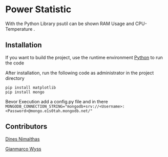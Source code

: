 # Power Statistic

With the Python Library psutil can be shown RAM Usage and CPU-Temperature .

## Installation                                                     
If you want to build the project, use the runtime environment [Python](https://www.python.org/downloads/) to run the code

After installation, run the following code as administrator in the project directory

    pip install matplotlib
    pip install mongo

Bevor Execution add a config.py file and in there ```MONGODB_CONNECTION_STRING="mongodb+srv://<Username>:<Password>@mongo.e1s0tah.mongodb.net/"```

## Contributors
[Dines Nimalthas](https://github.com/Reavexx)

[Gianmarco Wyss](https://github.com/Giani-Wyss)


